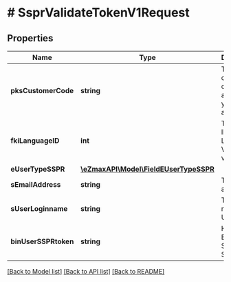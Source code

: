 # # SsprValidateTokenV1Request

## Properties

Name | Type | Description | Notes
------------ | ------------- | ------------- | -------------
**pksCustomerCode** | **string** | The customer code assigned to your account |
**fkiLanguageID** | **int** | The unique ID of the Language.  Valid values:  |Value|Description| |-|-| |1|French| |2|English| |
**eUserTypeSSPR** | [**\eZmaxAPI\Model\FieldEUserTypeSSPR**](FieldEUserTypeSSPR.md) |  |
**sEmailAddress** | **string** | The email address. | [optional]
**sUserLoginname** | **string** | The Login name of the User. | [optional]
**binUserSSPRtoken** | **string** | Hex Encoded Secret SSPR token |

[[Back to Model list]](../../README.md#models) [[Back to API list]](../../README.md#endpoints) [[Back to README]](../../README.md)
